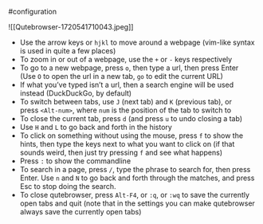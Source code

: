 #configuration 

![[Qutebrowser-1720541710043.jpeg]]

- Use the arrow keys or `hjkl` to move around a webpage (vim-like syntax is used in quite a few places)
- To zoom in or out of a webpage, use the `+` or `-` keys respectively
- To go to a new webpage, press `o`, then type a url, then press Enter (Use `O` to open the url in a new tab, `go` to edit the current URL)
- If what you’ve typed isn’t a url, then a search engine will be used instead (DuckDuckGo, by default)
- To switch between tabs, use `J` (next tab) and `K` (previous tab), or press `<Alt-num>`, where `num` is the position of the tab to switch to
- To close the current tab, press `d` (and press `u` to undo closing a tab)
- Use `H` and `L` to go back and forth in the history
- To click on something without using the mouse, press `f` to show the hints, then type the keys next to what you want to click on (if that sounds weird, then just try pressing `f` and see what happens)
- Press `:` to show the commandline
- To search in a page, press `/`, type the phrase to search for, then press Enter. Use `n` and `N` to go back and forth through the matches, and press Esc to stop doing the search.
- To close qutebrowser, press `Alt-F4`, or `:q`, or `:wq` to save the currently open tabs and quit (note that in the settings you can make qutebrowser always save the currently open tabs)
